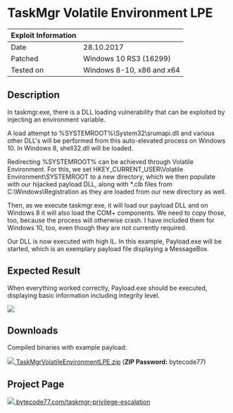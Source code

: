 # TaskMgr Volatile Environment LPE

| Exploit Information |                                   |
|:------------------- |:--------------------------------- |
| Date                | 28.10.2017                        |
| Patched             | Windows 10 RS3 (16299)            |
| Tested on           | Windows 8-10, x86 and x64         |

## Description

In taskmgr.exe, there is a DLL loading vulnerability that can be exploited by injecting an environment variable.

A load attempt to %SYSTEMROOT%\System32\srumapi.dll and various other DLL's will be performed from this auto-elevated process on Windows 10. In Windows 8, shell32.dll will be loaded.

Redirecting %SYSTEMROOT% can be achieved through Volatile Environment. For this, we set HKEY_CURRENT_USER\Volatile Environment\SYSTEMROOT to a new directory, which we then populate with our hijacked payload DLL, along with *.clb files from C:\Windows\Registration as they are loaded from our new directory as well.

Then, as we execute taskmgr.exe, it will load our payload DLL and on Windows 8 it will also load the COM+ components. We need to copy those, too, because the process will otherwise crash. I have included them for Windows 10, too, even though they are not currently required.

Our DLL is now executed with high IL. In this example, Payload.exe will be started, which is an exemplary payload file displaying a MessageBox.

## Expected Result

When everything worked correctly, Payload.exe should be executed, displaying basic information including integrity level.

![](https://bytecode77.com/images/pages/taskmgr-privilege-escalation/result.webp)

## Downloads

Compiled binaries with example payload:

[![](http://bytecode77.com/public/fileicons/zip.png) TaskMgrVolatileEnvironmentLPE.zip](https://downloads.bytecode77.com/TaskMgrVolatileEnvironmentLPE.zip)
(**ZIP Password:** bytecode77)

## Project Page

[![](https://bytecode77.com/public/favicon16.png) bytecode77.com/taskmgr-privilege-escalation](https://bytecode77.com/taskmgr-privilege-escalation)
